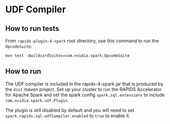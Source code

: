UDF Compiler
============

How to run tests
----------------

From `rapids-plugin-4-spark` root directory, use this command to run the `OpcodeSuite`:

```
mvn test -DwildcardSuites=com.nvidia.spark.OpcodeSuite
```

How to run
----------

The UDF compiler is included in the rapids-4-spark jar that is produced by the `dist` maven project.  Set up your cluster to run the RAPIDS Accelerator for Apache Spark
and set the spark config `spark.sql.extensions` to include `com.nvidia.spark.udf.Plugin`.

The plugin is still disabled by default and you will need to set `spark.rapids.sql.udfCompiler.enabled` to `true` to enable it. 
